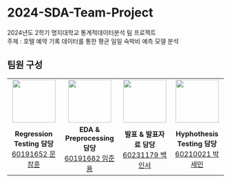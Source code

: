 # 2024-SDA-Team-Project
2024년도 2학기 명지대학교 통계적데이터분석 팀 프로젝트<br>
주제 : 호텔 예약 기록 데이터를 통한 평균 일일 숙박비 예측 모델 분석<br>
## 팀원 구성
<center>
<table  width="100%">
  <tr>
    <td  align="center">
      <img  src="https://avatars.githubusercontent.com/u/105299421?v=4"  width="100px;"  alt=""/>
    </td>
    <td  align="center">
      <img  src="https://avatars.githubusercontent.com/u/103747580?v=4"  width="100px;"  alt=""/>
    </td>
    <td  align="center">
      <img  src="https://avatars.githubusercontent.com/u/128216016?v=4"  width="100px;"  alt=""/>
    </td>
    <td  align="center">
      <img  src="https://avatars.githubusercontent.com/u/176730442?v=4"  width="100px;"  alt=""/>
    </td>
  </tr>
  <tr>
    <td align="center">
        <strong>Regression Testing 담당</strong>
        <a href="https://github.com/moondev03">
            <div>60191652 문장훈</div>
        </a>
    </td>
    <td align="center">
        <strong>EDA & Preprocessing 담당</strong>
        <a href="https://github.com/wambatcodeeee">
            <div>60191682 임준용</div>
        </a>
    </td>
    <td align="center">
        <strong>발표 & 발표자료 담당</strong>
        <a href="https://github.com/Inseo-Baek">
            <div>60231179 백인서</div>
        </a>
    </td>
    <td align="center">
        <strong>Hyphothesis Testing 담당</strong>
        <a href="https://github.com/seminjjang">
          <div>60210021 박세민</div>
        </a>
    </td>

